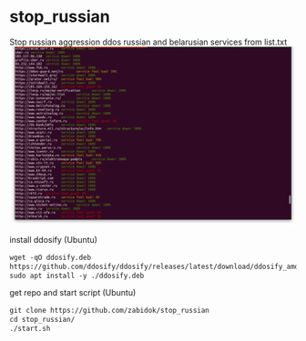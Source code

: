 # stop_russian
Stop russian aggression
ddos russian and belarusian services from list.txt
![screenshot](https://github.com/zabidok/stop_russian/blob/master/screenshot1.png?raw=true)

install ddosify (Ubuntu)

```
wget -qO ddosify.deb https://github.com/ddosify/ddosify/releases/latest/download/ddosify_amd64.deb
sudo apt install -y ./ddosify.deb
```

get repo and start script (Ubuntu)

```
git clone https://github.com/zabidok/stop_russian
cd stop_russian/
./start.sh
```


